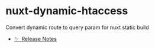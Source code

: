 <!--
Get your module up and running quickly.

Find and replace all on all files (CMD+SHIFT+F):
- Name: My Module
- Package name: my-module
- Description: My new Nuxt module
-->

# nuxt-dynamic-htaccess

Convert dynamic route to query param for nuxt static build

- [✨ &nbsp;Release Notes](/CHANGELOG.md)
<!-- - [🏀 Online playground](https://stackblitz.com/github/Alzera/nuxt-dynamic-htaccess?file=playground%2Fapp.vue) -->